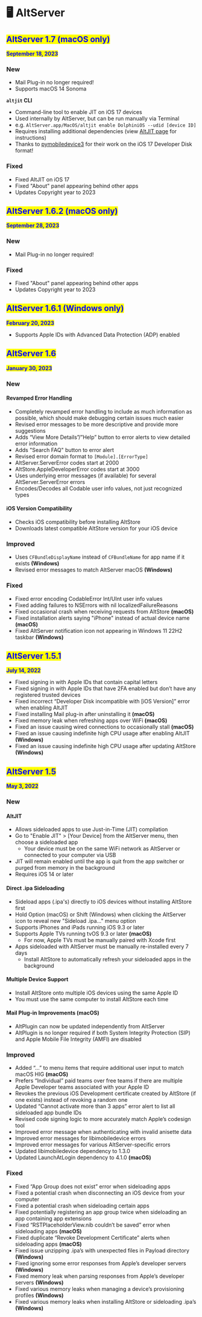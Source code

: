 # 🖥 AltServer

## <mark style="color:blue;">AltServer 1.7 (macOS only)</mark>

<mark style="color:blue;">**September 18, 2023**</mark>

### **New**

* Mail Plug-in no longer required!
* Supports macOS 14 Sonoma

**`altjit` CLI**

* Command-line tool to enable JIT on iOS 17 devices
* Used internally by AltServer, but can be run manually via Terminal
* e.g. `AltServer.app/MacOS/altjit enable DolphiniOS --udid [device ID]`
* Requires installing additional dependencies (view [AltJIT page](https://faq.altstore.io/how-to-use-altstore/altjit) for instructions)
* Thanks to [pymobiledevice3](https://github.com/doronz88/pymobiledevice3) for their work on the iOS 17 Developer Disk format!

### Fixed

* Fixed AltJIT on iOS 17
* Fixed "About" panel appearing behind other apps
* Updates Copyright year to 2023



## <mark style="color:blue;">AltServer 1.6.2 (macOS only)</mark>

<mark style="color:blue;">**September 28, 2023**</mark>

### **New**

* Mail Plug-in no longer required!

### Fixed

* Fixed "About" panel appearing behind other apps
* Updates Copyright year to 2023

##

## <mark style="color:blue;">AltServer 1.6.1 (Windows only)</mark>

<mark style="color:blue;">**February 20, 2023**</mark>

* Supports Apple IDs with Advanced Data Protection (ADP) enabled



## <mark style="color:blue;">AltServer 1.6</mark>

<mark style="color:blue;">**January 30, 2023**</mark>

### **New**

#### Revamped Error Handling

* Completely revamped error handling to include as much information as possible, which should make debugging certain issues much easier
* Revised error messages to be more descriptive and provide more suggestions
* Adds “View More Details”/”Help” button to error alerts to view detailed error information
* Adds "Search FAQ" button to error alert
* Revised error domain format to `[Module].[ErrorType]`
* AltServer.ServerError codes start at 2000
* AltStore.AppleDeveloperError codes start at 3000
* Uses underlying error messages (if available) for several AltServer.ServerError errors
* Encodes/Decodes all Codable user info values, not just recognized types

#### iOS Version Compatibility

* Checks iOS compatibility before installing AltStore
* Downloads latest compatible AltStore version for your iOS device

### **Improved**

* Uses `CFBundleDisplayName` instead of `CFBundleName` for app name if it exists **(Windows)**
* Revised error messages to match AltServer macOS **(Windows)**

### **Fixed**

* Fixed error encoding CodableError Int/UInt user info values
* Fixed adding failures to NSErrors with nil localizedFailureReasons
* Fixed occasional crash when receiving requests from AltStore **(macOS)**
* Fixed installation alerts saying "iPhone" instead of actual device name **(macOS)**
* Fixed AltServer notification icon not appearing in Windows 11 22H2 taskbar **(Windows)**



## <mark style="color:blue;">AltServer 1.5.1</mark>

<mark style="color:blue;">**July 14, 2022**</mark>

* Fixed signing in with Apple IDs that contain capital letters
* Fixed signing in with Apple IDs that have 2FA enabled but don’t have any registered trusted devices
* Fixed incorrect “Developer Disk incompatible with \[iOS Version]” error when enabling AltJIT
* Fixed installing Mail plug-in after uninstalling it **(macOS)**
* Fixed memory leak when refreshing apps over WiFi **(macOS)**
* Fixed an issue causing wired connections to occasionally stall **(macOS)**
* Fixed an issue causing indefinite high CPU usage after enabling AltJIT **(Windows)**
* Fixed an issue causing indefinite high CPU usage after updating AltStore **(Windows)**



## <mark style="color:blue;">AltServer 1.5</mark>

<mark style="color:blue;">**May 3, 2022**</mark>

### **New**

#### AltJIT

* Allows sideloaded apps to use Just-in-Time (JIT) compilation
* Go to "Enable JIT" > \[Your Device] from the AltServer menu, then choose a sideloaded app
  * Your device must be on the same WiFi network as AltServer or connected to your computer via USB
* JIT will remain enabled until the app is quit from the app switcher or purged from memory in the background
* Requires iOS 14 or later

#### Direct .ipa Sideloading

* Sideload apps (.ipa's) directly to iOS devices without installing AltStore first
* Hold Option (macOS) or Shift (Windows) when clicking the AltServer icon to reveal new "Sideload .ipa…" menu option
* Supports iPhones and iPads running iOS 9.3 or later
* Supports Apple TVs running tvOS 9.3 or later **(macOS)**
  * For now, Apple TVs must be manually paired with Xcode first
* Apps sideloaded with AltServer must be manually re-installed every 7 days
  * Install AltStore to automatically refresh your sideloaded apps in the background

#### Multiple Device Support

* Install AltStore onto multiple iOS devices using the same Apple ID
* You must use the same computer to install AltStore each time

#### Mail Plug-in Improvements (macOS)

* AltPlugin can now be updated independently from AltServer&#x20;
* AltPlugin is no longer required if both System Integrity Protection (SIP) and Apple Mobile File Integrity (AMFI) are disabled

### Improved

* Added “…” to menu items that require additional user input to match macOS HIG **(macOS)**
* Prefers “Individual” paid teams over free teams if there are multiple Apple Developer teams associated with your Apple ID
* Revokes the previous iOS Development certificate created by AltStore (if one exists) instead of revoking a random one
* Updated “Cannot activate more than 3 apps” error alert to list all sideloaded app bundle IDs
* Revised code signing logic to more accurately match Apple’s codesign tool
* Improved error message when authenticating with invalid anisette data
* Improved error messages for libimobiledevice errors
* Improved error messages for various AltServer-specific errors
* Updated libimobiledevice dependency to 1.3.0
* Updated LaunchAtLogin dependency to 4.1.0 **(macOS)**

### Fixed

* Fixed “App Group does not exist” error when sideloading apps
* Fixed a potential crash when disconnecting an iOS device from your computer
* Fixed a potential crash when sideloading certain apps
* Fixed potentially registering an app group twice when sideloading an app containing app extensions
* Fixed “RSTPlaceholderView.nib couldn’t be saved” error when sideloading apps **(macOS)**
* Fixed duplicate “Revoke Development Certificate” alerts when sideloading apps **(macOS)**
* Fixed issue unzipping .ipa’s with unexpected files in Payload directory **(Windows)**
* Fixed ignoring some error responses from Apple’s developer servers **(Windows)**
* Fixed memory leak when parsing responses from Apple’s developer servers **(Windows)**
* Fixed various memory leaks when managing a device’s provisioning profiles **(Windows)**
* Fixed various memory leaks when installing AltStore or sideloading .ipa’s **(Windows)**
